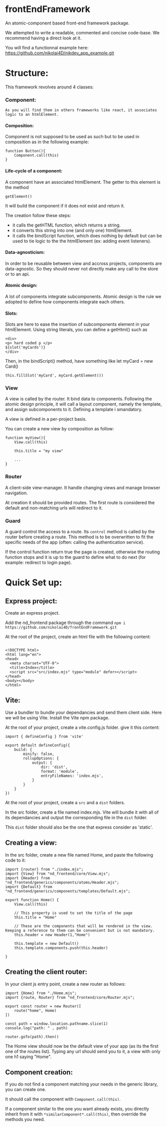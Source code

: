 # frontEndFramework
An atomic-component based front-end framework package.

We attempted to write a readable, commented and concise code-base. We recommend having a direct look at it.

You will find a functionnal example here: https://github.com/nikolai4D/nikdev_app_example.git

# Structure:
This framework revolves around 4 classes:

### Component:
    As you will find them in others frameworks like react, it associates logic to an htmlElement.
    
#### Composition:

Component is not supposed to be used as such but to be used in composition as in the following example:

```
function Button(){
    Component.call(this)
}
```

#### Life-cycle of a component:

A component have an associated htmlElement. The getter to this element is the method

```
getElement()
```

It will build the component if it does not exist and return it.

The creation follow these steps:
- it calls the getHTML function, which returns a string.
- it converts this string into one (and only one) htmlElement.
- it calls the bindScript function, which does nothing by default but can be used to tie logic to the the htmlElement (ex: adding event listeners).

#### Data-agnosticism:

In order to be reusable between view and accross projects, components are data-agnostic. So they should never not directly make any call to the store or to an api.

#### Atomic design:

A lot of components integrate subcomponents. Atomic design is the rule we adopted to define how components integrate each others.

#### Slots:

Slots are here to ease the insertion of subcomponents element in your htmlElement. Using string literals, you can define a getHtml() such as
```
<div>
<p> hard coded p </p>
${slot('myCards')}
</div>
```

Then, in the bindScript() method, have something like 
let myCard = new Card()
```
this.fillSlot('myCard', myCard.getElement())
```

### View

A view is called by the router.
It bind data to components.
Following the atomic design principle, it will call a layout component, namely the template, and assign subcomponents to it. Defining a template i smandatory.

A view is defined in a per-project basis.

You can create a new view by composition as follow:
```
function myView(){
    View.call(this)
    
    this.title = "my view"
    
    ...
}
```

### Router

A client-side view-manager.
It handle changing views and manage browser navigation.

At creation it should be provided routes.
The first route is considered the default and non-matching urls will redirect to it.

### Guard

A guard control the access to a route.
Its ```control``` method is called by the router before creating a route. This method is to be overwritten to fit the specific needs of the app (often: calling the authentication service).

If the control function return true the page is created, otherwise the routing function stops and it is up to the guard to define what to do next (for example: redirect to login page).



# Quick Set up:

## Express project:
Create an express project.

Add the nd_frontend package through the command 
```npm i https://github.com/nikolai4D/frontEndFramework.git ```

At the root of the project, create an html file with the following content:

```

<!DOCTYPE html>
<html lang="en">
<head>
  <meta charset="UTF-8">
  <title>Index</title>
  <script src="src/index.mjs" type="module" defer></script>
</head>
<body></body>
</html>
```

## Vite:
Use a bundler to bundle your dependancies and send them client side.
Here we will be using Vite.
Install the Vite npm package.

At the root of your project, create a vite.config.js folder. give it this content:

```
import { defineConfig } from 'vite'

export default defineConfig({
    build: {
        minify: false,
        rollupOptions: {
            output: {
                dir: 'dist',
                format: 'module',
                entryFileNames: 'index.mjs',
            }
        }
    }
})
```

At the root of your project, create a ```src``` and a ```dist``` folders.

In the src folder, create a file named index.mjs. Vite will bundle it with all of its dependancies and output the corresponding file in the ```dist``` folder.

This ```dist``` folder should also be the one that express consider as 'static'.

## Creating a view:

In the src folder, create a new file named Home, and paste the following code to it:

```
import {router} from "./index.mjs";
import {View} from "nd_frontend/core/View.mjs";
import {Header} from "nd_frontend/generics/components/atoms/Header.mjs";
import {Default} from "nd_frontend/generics/components/templates/Default.mjs";

export function Home() {
    View.call(this)

    // This property is used to set the title of the page
    this.title = "Home"

    // These are the components that will be rendered in the view. Keeping a reference to them can be convenient but is not mandatory.
    this.header = new Header(1,"Home")

    this.template = new Default()
    this.template.components.push(this.header)

}
```

## Creating the client router:

In your client js entry point, create  a new router as follows:

```
import {Home} from "./Home.mjs";
import {route, Router} from "nd_frontend/core/Router.mjs";

export const router = new Router([
    route("home", Home)
])

const path = window.location.pathname.slice(1)
console.log("path: " , path)

router.goTo(path).then() 

```

The Home view should now be the default view of your app (as its the first one of the routes list). Typing any url should send you to it, a view with only one h1 saying "Home".


## Component creation:

If you do not find a component matching your needs in the generic library, you can create one.

It should call the component with ```Component.call(this)```.

If a component similar to the one you want already exists, you directly inherit from it with ```*similarComponent*.call(this)```, then override the methods you need.

